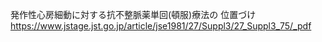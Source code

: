  発作性心房細動に対する抗不整脈薬単回(頓服)療法の 位置づけ
 https://www.jstage.jst.go.jp/article/jse1981/27/Suppl3/27_Suppl3_75/_pdf
 
